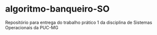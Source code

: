 # algoritmo-banqueiro-SO
Repositório para entrega do trabalho prático 1 da disciplina de Sistemas Operacionais da PUC-MG
